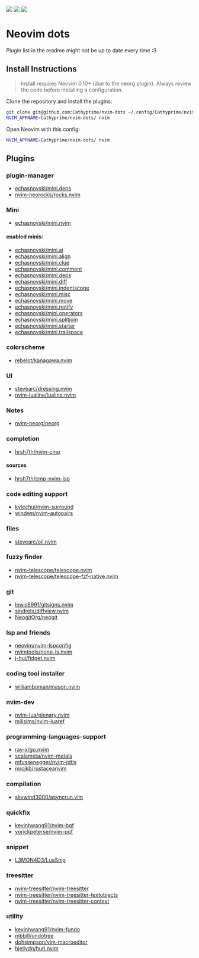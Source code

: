 <a href="https://dotfyle.com/Cathyprime/nvim-dots"><img src="https://dotfyle.com/Cathyprime/nvim-dots/badges/plugins?style=flat" /></a>
<a href="https://dotfyle.com/Cathyprime/nvim-dots"><img src="https://dotfyle.com/Cathyprime/nvim-dots/badges/leaderkey?style=flat" /></a>
<a href="https://dotfyle.com/Cathyprime/nvim-dots"><img src="https://dotfyle.com/Cathyprime/nvim-dots/badges/plugin-manager?style=flat" /></a>

# Neovim dots

Plugin list in the readme might not be up to date every time :3
## Install Instructions

 > Install requires Neovim 0.10+ (due to the neorg plugin). Always review the code before installing a configuration.

Clone the repository and install the plugins:

```sh
git clone git@github.com:Cathyprime/nvim-dots ~/.config/Cathyprime/nvim-dots
NVIM_APPNAME=Cathyprime/nvim-dots/ nvim
```

Open Neovim with this config:

```sh
NVIM_APPNAME=Cathyprime/nvim-dots/ nvim
```

## Plugins

### plugin-manager
+ [echasnovski/mini.deps](https://github.com/echasnovski/mini.deps)
+ [nvim-neorocks/rocks.nvim](https://github.com/nvim-neorocks/rocks.nvim)

### Mini
+ [echasnovski/mini.nvim](https://github.com/echasnovski/mini.nvim)

#### enabled minis:
+ [echasnovski/mini.ai](https://github.com/echasnovski/mini.ai)
+ [echasnovski/mini.align](https://github.com/echasnovski/mini.align)
+ [echasnovski/mini.clue](https://github.com/echasnovski/mini.clue)
+ [echasnovski/mini.comment](https://github.com/echasnovski/mini.comment)
+ [echasnovski/mini.deps](https://github.com/echasnovski/mini.deps)
+ [echasnovski/mini.diff](https://github.com/echasnovski/mini.diff)
+ [echasnovski/mini.indentscope](https://github.com/echasnovski/mini.indentscope)
+ [echasnovski/mini.misc](https://github.com/echasnovski/mini.misc)
+ [echasnovski/mini.move](https://github.com/echasnovski/mini.move)
+ [echasnovski/mini.notify](https://github.com/echasnovski/mini.notify)
+ [echasnovski/mini.operators](https://github.com/echasnovski/mini.operators)
+ [echasnovski/mini.splitjoin](https://github.com/echasnovski/mini.splitjoin)
+ [echasnovski/mini.starter](https://github.com/echasnovski/mini.starter)
+ [echasnovski/mini.trailspace](https://github.com/echasnovski/mini.trailspace)

### colorscheme
+ [rebelot/kanagawa.nvim](https://github.com/rebelot/kanagawa.nvim)

### UI
+ [stevearc/dressing.nvim](https://github.com/stevearc/dressing.nvim)
+ [nvim-lualine/lualine.nvim](https://github.com/nvim-lualine/lualine.nvim)

### Notes
+ [nvim-neorg/neorg](https://github.com/nvim-neorg/neorg)

### completion
+ [hrsh7th/nvim-cmp](https://github.com/hrsh7th/nvim-cmp)

#### sources
+ [hrsh7th/cmp-nvim-lsp](https://github.com/hrsh7th/cmp-nvim-lsp)

### code editing support
+ [kylechui/nvim-surround](https://github.com/kylechui/nvim-surround)
+ [windwp/nvim-autopairs](https://github.com/windwp/nvim-autopairs)

### files
+ [stevearc/oil.nvim](https://github.com/stevearc/oil.nvim)

### fuzzy finder
+ [nvim-telescope/telescope.nvim](https://github.com/nvim-telescope/telescope.nvim)
+ [nvim-telescope/telescope-fzf-native.nvim](https://github.com/nvim-telescope/telescope-fzf-native.nvim)

### git
+ [lewis6991/gitsigns.nvim](https://github.com/lewis6991/gitsigns.nvim)
+ [sindrets/diffview.nvim](https://github.com/sindrets/diffview.nvim)
+ [NeogitOrg/neogit](https://github.com/NeogitOrg/neogit)

### lsp and friends
+ [neovim/nvim-lspconfig](https://github.com/neovim/nvim-lspconfig)
+ [nvimtools/none-ls.nvim](https://github.com/nvimtools/none-ls.nvim)
+ [j-hui/fidget.nvim](https://github.com/j-hui/fidget.nvim)

### coding tool installer
+ [williamboman/mason.nvim](https://github.com/williamboman/mason.nvim)

### nvim-dev
+ [nvim-lua/plenary.nvim](https://github.com/nvim-lua/plenary.nvim)
+ [milisims/nvim-luaref](https://github.com/milisims/nvim-luaref)

### programming-languages-support
+ [ray-x/go.nvim](https://github.com/ray-x/go.nvim)
+ [scalameta/nvim-metals](https://github.com/scalameta/nvim-metals)
+ [mfussenegger/nvim-jdtls](https://github.com/mfussenegger/nvim-jdtls)
+ [mrcjkb/rustaceanvim](https://github.com/mrcjkb/rustaceanvim)

### compilation
+ [skywind3000/asyncrun.vim](https://github.com/skywind3000/asyncrun.vim)

### quickfix
+ [kevinhwang91/nvim-bqf](https://github.com/kevinhwang91/nvim-bqf)
+ [yorickpeterse/nvim-pqf](https://github.com/yorickpeterse/nvim-pqf)

### snippet
+ [L3MON4D3/LuaSnip](https://github.com/L3MON4D3/LuaSnip)

### treesitter
+ [nvim-treesitter/nvim-treesitter](https://github.com/nvim-treesitter/nvim-treesitter)
+ [nvim-treesitter/nvim-treesitter-textobjects](https://github.com/nvim-treesitter/nvim-treesitter-textobjects)
+ [nvim-treesitter/nvim-treesitter-context](https://github.com/nvim-treesitter/nvim-treesitter-context)

### utility
+ [kevinhwang91/nvim-fundo](https://github.com/kevinhwang91/nvim-fundo)
+ [mbbill/undotree](https://github.com/mbbill/undotree)
+ [dohsimpson/vim-macroeditor](https://github.com/dohsimpson/vim-macroeditor)
+ [hjellydn/hurl.nvim](https://github.com/jellydn/hurl.nvim)
